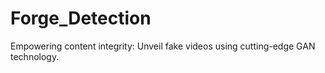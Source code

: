# Forge_Detection
Empowering content integrity: Unveil fake videos using cutting-edge GAN technology.

